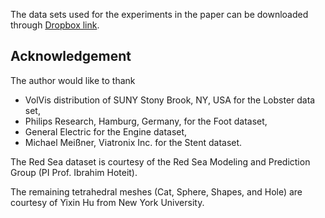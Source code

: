 The data sets used for the experiments in the paper can be downloaded through [Dropbox link](https://clemson.box.com/s/vly24yn2ufaifqj1ixt0g0e3lgq6ud2a). 

## Acknowledgement

The author would like to thank 
- VolVis distribution of SUNY Stony Brook, NY, USA for the Lobster data set, 
- Philips Research, Hamburg, Germany, for the Foot dataset, 
- General Electric for the Engine dataset, 
- Michael Meißner, Viatronix Inc. for the Stent dataset. 

The Red Sea dataset is courtesy of the Red Sea Modeling and Prediction Group (PI Prof. Ibrahim Hoteit). 

The remaining tetrahedral meshes (Cat, Sphere, Shapes, and Hole) are courtesy of Yixin Hu from New York University. 
